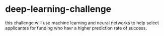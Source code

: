 # deep-learning-challenge
this challenge will use machine learning and neural networks to help select applicantes for funding who havr a higher prediction rate of success.
